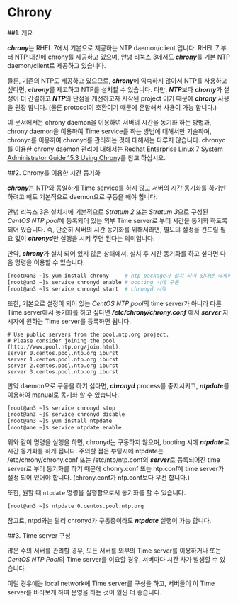 # Chrony


##1. 개요

***chrony***는 RHEL 7에서 기본으로 제공하는 NTP daemon/client 입니다. RHEL 7 부터 NTP 대신에 chrony를 제공하고 있으며, 안녕 리눅스 3에서도 ***chrony***를 기본 NTP daemon/client로 제공하고 있습니다.

물론, 기존의 NTP도 제공하고 있으므로, ***chrony***에 익숙하지 않아서 NTP를 사용하고 싶다면, ***chrony***를 제고하고 NTP를 설치할 수 있습니다. 다만, ***NTP***보다 ***chorny***가 설정이 더 간결하고 ***NTP***의 단점을 개선하고자 시작된 project 이기 때문에 ***chrony*** 사용을 권장 합니다. (물론 protocol이 호환이기 때문에 혼합해서 사용이 가능 합니다.)

이 문서에서는 chrony daemon을 이용하여 서버의 시간을 동기화 하는 방법과, chrony daemon을 이용하여 Time service를 하는 방법에 대해서만 기술하며, chronyc를 이용하여 chronyd를 관리하는 것에 대해서는 다루지 않습니다. chronyc를 이용한 chrony daemon 관리에 대해서는 Redhat Enterprise Linux 7 [System Administrator Guide 15.3 Using Chrony](https://access.redhat.com/documentation/en-US/Red_Hat_Enterprise_Linux/7/html/System_Administrators_Guide/sect-Using_chrony.html)를 참고 하십시오.

##2. Chrony를 이용한 시간 동기화


***chrony***는 NTP와 동일하게 Time service를 하지 않고 서버의 시간 동기화를 하기만 하려고 해도 기본적으로 daemon으로 구동을 해야 합니다.

안녕 리눅스 3은 설치시에 기본적으로 *Stratum 2* 또는 *Stratum 3*으로 구성된 *CentOS NTP pool*에 등록되어 있는 외부 Time server로 부터 시간을 동기화 하도록 되어 있습니다. 즉, 단순히 서버의 시간 동기화를 위해서라면, 별도의 설정을 건드릴 필요 없이 ***chronyd***만 실행을 시켜 주면 된다는 의미입니다.

만약, ***chrony***가 설치 되어 있지 않은 상태에서, 설치 후 시간 동기화를 하고 싶다면 다음 명령을 이용할 수 있습니다.

```bash
[root@an3 ~]$ yum install chrony     # ntp package가 설치 되어 있다면 삭제하고 설치해야 함
[root@an3 ~]$ service chronyd enable # booting 시에 구동
[root@an3 ~]$ service chronyd start  # chronyd 시작
```

또한, 기본으로 설정이 되어 있는 *CentOS NTP pool*의 time server가 아니라 다른 Time server에서 동기화를 하고 싶다면 ***/etc/chrony/chrony.conf*** 에서 ***server*** 지시자에 원하는 Time server를 등록하면 됩니다.

```nginx
# Use public servers from the pool.ntp.org project.
# Please consider joining the pool (http://www.pool.ntp.org/join.html).
server 0.centos.pool.ntp.org iburst
server 1.centos.pool.ntp.org iburst
server 2.centos.pool.ntp.org iburst
server 3.centos.pool.ntp.org iburst
```

만약 daemon으로 구동을 하기 싫다면, ***chronyd*** process를 중지시키고, ***ntpdate***를 이용하여 manual로 동기화 할 수 있습니다.

```bash
[root@an3 ~]$ service chronyd stop
[root@an3 ~]$ service chronyd disable
[root@an3 ~]$ yum install ntpdate
[root@ane ~]$ service ntpdate enable
```

위와 같이 명령을 실행을 하면, chronyd는 구동하지 않으며, booting 시에 ***ntpdate***로 시간 동기화를 하게 됩니다. 주의할 점은 부팅시에 ntpdate는 /etc/chrony/chrony.conf 또는 /etc/ntp/ntp.conf의 ***server***로 등록되어진 time server로 부터 동기화를 하기 때문에 chonry.conf 또는 ntp.conf에 time server가 설정 되어 있어야 합니다. (chrony.conf가 ntp.conf보다 우선 합니다.)


또한, 원할 때 ```ntpdate``` 명령을 실행함으로서 동기화를 할 수 있습니다.

```bash
[root@an3 ~]$ ntpdate 0.centos.pool.ntp.org
```

참고로, ntpd와는 달리 chronyd가 구동중이라도 ***ntpdate*** 실행이 가능 합니다.


##3. Time server 구성

많은 수의 서버를 관리할 경우, 모든 서버를 외부의 Time server를 이용하거나 또는 *CentOS NTP Pool*의 Time server를 이요할 경우, 서버마다 시간 차가 발생할 수 있습니다.

이럴 경우에는 local network에 Time server를 구성을 하고, 서버들이 이 Time server를 바라보게 하여 운영을 하는 것이 훨씬 더 좋습니다.

